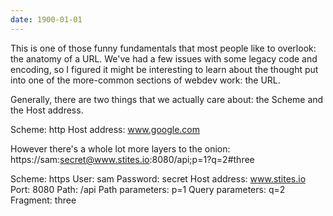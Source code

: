 ```yaml
---
date: 1900-01-01
---
```



This is one of those funny fundamentals that most people like to overlook: the
anatomy of a URL. We've had a few issues with some legacy code and encoding, so
I figured it might be interesting to learn about the thought put into one of the
more-common sections of webdev work: the URL.

Generally, there are two things that we actually care about: the Scheme and the
Host address.

Scheme: http
Host address: www.google.com

However there's a whole lot more layers to the onion:
https://sam:secret@www.stites.io:8080/api;p=1?q=2#three

Scheme: https
User: sam
Password: secret
Host address: www.stites.io
Port: 8080
Path: /api
Path parameters: p=1
Query parameters: q=2
Fragment: three
